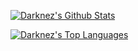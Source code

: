 <a href="#"><img alt="Darknez's Github Stats" src="https://github-readme-stats.vercel.app/api?username=Darknez07&show_icons=true&count_private=true&theme=dark" /></a>

<a href="#"><img alt="Darknez's Top Languages" src="https://github-readme-stats.vercel.app/api/top-langs/?username=Darknez07&langs_count=10" /></a>